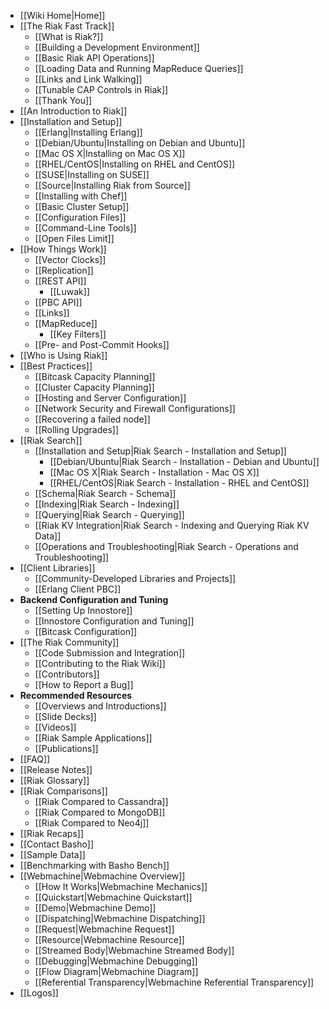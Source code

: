 * [[Wiki Home|Home]]
* [[The Riak Fast Track]]
  * [[What is Riak?]]
  * [[Building a Development Environment]]
  * [[Basic Riak API Operations]]
  * [[Loading Data and Running MapReduce Queries]]
  * [[Links and Link Walking]]
  * [[Tunable CAP Controls in Riak]]
  * [[Thank You]]
* [[An Introduction to Riak]]
* [[Installation and Setup]]
  * [[Erlang|Installing Erlang]]
  * [[Debian/Ubuntu|Installing on Debian and Ubuntu]]
  * [[Mac OS X|Installing on Mac OS X]]
  * [[RHEL/CentOS|Installing on RHEL and CentOS]]
  * [[SUSE|Installing on SUSE]]
  * [[Source|Installing Riak from Source]]
  * [[Installing with Chef]]
  * [[Basic Cluster Setup]]
  * [[Configuration Files]]
  * [[Command-Line Tools]]
  * [[Open Files Limit]]
* [[How Things Work]]
  * [[Vector Clocks]]
  * [[Replication]]
  * [[REST API]]
    * [[Luwak]]
  * [[PBC API]]
  * [[Links]]
  * [[MapReduce]]
    * [[Key Filters]]
  * [[Pre- and Post-Commit Hooks]]
* [[Who is Using Riak]]
* [[Best Practices]]
  * [[Bitcask Capacity Planning]]
  * [[Cluster Capacity Planning]]
  * [[Hosting and Server Configuration]]
  * [[Network Security and Firewall Configurations]]
  * [[Recovering a failed node]]
  * [[Rolling Upgrades]]
* [[Riak Search]]
  * [[Installation and Setup|Riak Search - Installation and Setup]]
    * [[Debian/Ubuntu|Riak Search - Installation - Debian and Ubuntu]]
    * [[Mac OS X|Riak Search - Installation - Mac OS X]]
    * [[RHEL/CentOS|Riak Search - Installation - RHEL and CentOS]]
  * [[Schema|Riak Search - Schema]]
  * [[Indexing|Riak Search - Indexing]]
  * [[Querying|Riak Search - Querying]]
  * [[Riak KV Integration|Riak Search - Indexing and Querying Riak KV Data]]
  * [[Operations and Troubleshooting|Riak Search - Operations and Troubleshooting]]
* [[Client Libraries]]
  * [[Community-Developed Libraries and Projects]]
  * [[Erlang Client PBC]]
* **Backend Configuration and Tuning**
  * [[Setting Up Innostore]]
  * [[Innostore Configuration and Tuning]]
  * [[Bitcask Configuration]]
* [[The Riak Community]]
  * [[Code Submission and Integration]]
  * [[Contributing to the Riak Wiki]]
  * [[Contributors]]
  * [[How to Report a Bug]]
* **Recommended Resources**
  * [[Overviews and Introductions]]
  * [[Slide Decks]]
  * [[Videos]]
  * [[Riak Sample Applications]]
  * [[Publications]]
* [[FAQ]]
* [[Release Notes]]
* [[Riak Glossary]]
* [[Riak Comparisons]]
  * [[Riak Compared to Cassandra]]
  * [[Riak Compared to MongoDB]]
  * [[Riak Compared to Neo4j]]
* [[Riak Recaps]]
* [[Contact Basho]]
* [[Sample Data]]
* [[Benchmarking with Basho Bench]]
* [[Webmachine|Webmachine Overview]]
  * [[How It Works|Webmachine Mechanics]]
  * [[Quickstart|Webmachine Quickstart]]
  * [[Demo|Webmachine Demo]]
  * [[Dispatching|Webmachine Dispatching]]
  * [[Request|Webmachine Request]]
  * [[Resource|Webmachine Resource]]
  * [[Streamed Body|Webmachine Streamed Body]]
  * [[Debugging|Webmachine Debugging]]
  * [[Flow Diagram|Webmachine Diagram]]
  * [[Referential Transparency|Webmachine Referential Transparency]]
* [[Logos]]
